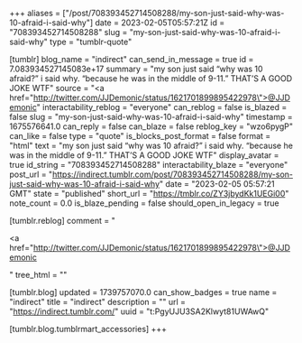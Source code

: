 +++
aliases = ["/post/708393452714508288/my-son-just-said-why-was-10-afraid-i-said-why"]
date = 2023-02-05T05:57:21Z
id = "708393452714508288"
slug = "my-son-just-said-why-was-10-afraid-i-said-why"
type = "tumblr-quote"

[tumblr]
blog_name = "indirect"
can_send_in_message = true
id = 7.083934527145083e+17
summary = "my son just said “why was 10 afraid?” i said why. “because he was in the middle of 9-11.” THAT’S A GOOD JOKE WTF"
source = "<a href=\"http://twitter.com/JJDemonic/status/1621701899895422978\">@JJDemonic</a>"
interactability_reblog = "everyone"
can_reblog = false
is_blazed = false
slug = "my-son-just-said-why-was-10-afraid-i-said-why"
timestamp = 1675576641.0
can_reply = false
can_blaze = false
reblog_key = "wzo6pygP"
can_like = false
type = "quote"
is_blocks_post_format = false
format = "html"
text = "my son just said “why was 10 afraid?” i said why. “because he was in the middle of 9-11.” THAT’S A GOOD JOKE WTF"
display_avatar = true
id_string = "708393452714508288"
interactability_blaze = "everyone"
post_url = "https://indirect.tumblr.com/post/708393452714508288/my-son-just-said-why-was-10-afraid-i-said-why"
date = "2023-02-05 05:57:21 GMT"
state = "published"
short_url = "https://tmblr.co/ZY3jbydKk1UEGi00"
note_count = 0.0
is_blaze_pending = false
should_open_in_legacy = true

[tumblr.reblog]
comment = "<p><a href=\"http://twitter.com/JJDemonic/status/1621701899895422978\">@JJDemonic</a></p>"
tree_html = ""

[tumblr.blog]
updated = 1739757070.0
can_show_badges = true
name = "indirect"
title = "indirect"
description = ""
url = "https://indirect.tumblr.com/"
uuid = "t:PgyUJU3SA2Klwyt81UWAwQ"

[tumblr.blog.tumblrmart_accessories]
+++
